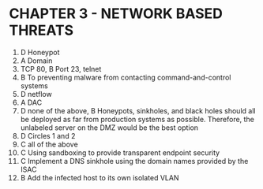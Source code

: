 # CHAPTER 3 - NETWORK BASED THREATS

1. D Honeypot
2. A Domain
3. TCP 80, B Port 23, telnet
4. B To preventing malware from contacting command-and-control systems
5. D netflow
6. A DAC
7. D none of the above, B Honeypots, sinkholes, and black holes should all be deployed as far from production systems as possible. Therefore, the unlabeled server on the DMZ would be the best option
8. D Circles 1 and 2
9. C all of the above
10. C Using sandboxing to provide transparent endpoint security
11. C Implement a DNS sinkhole using the domain names provided by the ISAC
12. B Add the infected host to its own isolated VLAN
